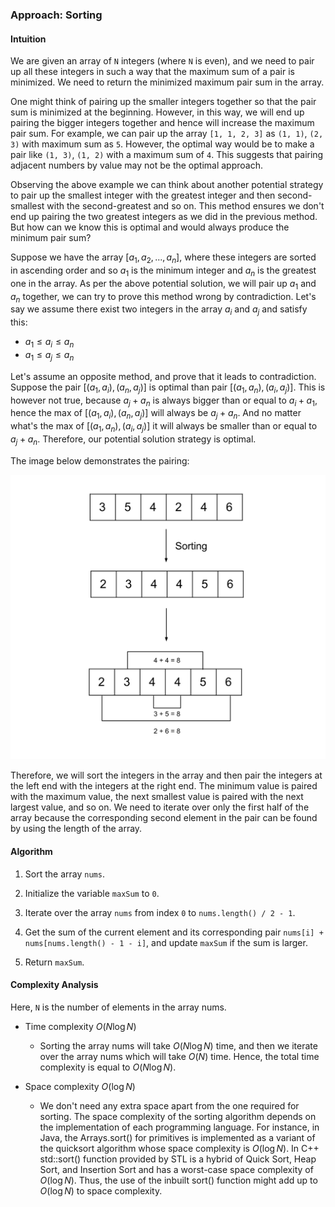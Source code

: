 ### Approach: Sorting

#### Intuition

We are given an array of `N` integers (where `N` is even), and we need to pair up all these integers in such a way that the maximum sum of a pair is minimized. We need to return the minimized maximum pair sum in the array.

One might think of pairing up the smaller integers together so that the pair sum is minimized at the beginning. However, in this way, we will end up pairing the bigger integers together and hence will increase the maximum pair sum. For example, we can pair up the array `[1, 1, 2, 3]` as `(1, 1)`, `(2, 3)` with maximum sum as `5`. However, the optimal way would be to make a pair like `(1, 3)`, `(1, 2)` with a maximum sum of `4`. This suggests that pairing adjacent numbers by value may not be the optimal approach.

Observing the above example we can think about another potential strategy to pair up the smallest integer with the greatest integer and then second-smallest with the second-greatest and so on. This method ensures we don't end up pairing the two greatest integers as we did in the previous method. But how can we know this is optimal and would always produce the minimum pair sum?

Suppose we have the array $[a_1, a_2, ..., a_n]$, where these integers are sorted in ascending order and so $a_1$ is the minimum integer and $a_n$ is the greatest one in the array. As per the above potential solution, we will pair up $a_1$ and $a_n$ together, we can try to prove this method wrong by contradiction. Let's say we assume there exist two integers in the array $a_{i}$ and $a_{j}$ and satisfy this:

-   $a_1 \le a_i \le a_n$
-   $a_1 \le a_j \le  a_n$

Let's assume an opposite method, and prove that it leads to contradiction. Suppose the pair $[(a_{1}, a_{i}), (a_{n}, a_{j}) ]$ is optimal than pair $[(a_{1}, a_{n}), (a_{i}, a_{j}) ]$. This is however not true, because $a_{j} + a_{n}$ is always bigger than or equal to $a_{i} + a_{1}$, hence the max of $[(a_{1}, a_{i}), (a_{n}, a_{j}) ]$ will always be $a_{j} + a_{n}$. And no matter what's the max of $[(a_{1}, a_{n}), (a_{i}, a_{j}) ]$ it will always be smaller than or equal to $a_{j} + a_{n}$. Therefore, our potential solution strategy is optimal.

The image below demonstrates the pairing:

![](./assets/img/1877A.png)

Therefore, we will sort the integers in the array and then pair the integers at the left end with the integers at the right end. The minimum value is paired with the maximum value, the next smallest value is paired with the next largest value, and so on. We need to iterate over only the first half of the array because the corresponding second element in the pair can be found by using the length of the array.

#### Algorithm

1. Sort the array `nums`.

2. Initialize the variable `maxSum` to `0`.

3. Iterate over the array `nums` from index `0` to `nums.length() / 2 - 1`.

4. Get the sum of the current element and its corresponding pair `nums[i] + nums[nums.length() - 1 - i]`, and update `maxSum` if the sum is larger.

5. Return `maxSum`.

#### Complexity Analysis

Here, `N` is the number of elements in the array nums.

-   Time complexity $O(N \log N)$

    -   Sorting the array nums will take $O(N \log N)$ time, and then we iterate over the array nums which will take $O(N)$ time. Hence, the total time complexity is equal to $O(N \log N)$.

-   Space complexity $O(\log N)$

    -   We don't need any extra space apart from the one required for sorting. The space complexity of the sorting algorithm depends on the implementation of each programming language. For instance, in Java, the Arrays.sort() for primitives is implemented as a variant of the quicksort algorithm whose space complexity is $O(\log N)$. In C++ std::sort() function provided by STL is a hybrid of Quick Sort, Heap Sort, and Insertion Sort and has a worst-case space complexity of $O(\log N)$. Thus, the use of the inbuilt sort() function might add up to $O(\log N)$ to space complexity.
